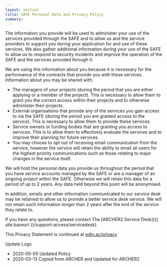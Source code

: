 ```yaml
---
layout: section
title: SAFE Personal Data and Privacy Policy
summary:  
---
```


The information you provide will be used to administer your use of the services provided through the SAFE and to allow us and the service providers to support you during your application for and use of these services. We also gather additional information during your use of the SAFE to allow us to respond to security incidents and improve the operation of the SAFE and the services provided through it.

We are using this information about you because it is necessary for the performance of the contracts that provide you with these services. Information about you may be shared with:

*    The managers of your projects (during the period that you are either applying or a member of the project). This is necessary to allow them to grant you the correct access within their projects and to otherwise administer their projects.
*    External organisations that provide any of the services you gain access to via the SAFE (during the period you are granted access to the service). This is necessary to allow them to provide these services.
*    Service owners or funding bodies that are granting you access to services. This is to allow them to effectively evaluate the services and to improve their planning for future services.
*    You may choose to opt out of receiving email communication from the service, however the service will retain the ability to email all users for the highest priority communications such as those relating to major changes in the service itself. 

We will hold the personal data you provide us throughout the period that you have service accounts managed by the SAFE or are a manager of an ongoing project within the SAFE. Otherwise we will retain this data for a period of up to 2 years. Any data held beyond this point will be anonymised.

In addition, emails and other information communicated to our service desk may be retained to allow us to provide a better service desk service. We will not retain such information longer than 2 years after the end of the service they relate to.

If you have any questions, please contact The [ARCHER2 Service Desk]({{ site.baseurl }}/support-access/servicedesk).


This Privacy Statement is continued at [edin.ac/privacy](http://edin.ac/privacy)


Update Logs
* 2020-05-05 Updated Policy
* 2020-03-13 Copied from ARCHER and Updated for ARCHER2
